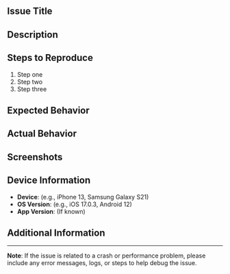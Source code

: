 ## Issue Title

<!-- Provide a short title summarizing the issue -->

## Description

<!-- A clear and concise description of what the issue is. -->

## Steps to Reproduce

1. Step one
2. Step two
3. Step three

<!-- Provide the steps to reproduce the issue. If applicable, include device type, OS version, and any other relevant environment details. -->

## Expected Behavior

<!-- What did you expect the app to do? -->

## Actual Behavior

<!-- What is the current behavior you are experiencing? -->

## Screenshots

<!-- If applicable, add screenshots to help explain your problem. -->

## Device Information

- **Device**: (e.g., iPhone 13, Samsung Galaxy S21)
- **OS Version**: (e.g., iOS 17.0.3, Android 12)
- **App Version**: (If known)

## Additional Information

<!-- Any other information that might be relevant to understanding the issue. -->

---

**Note**: If the issue is related to a crash or performance problem, please include any error messages, logs, or steps
to help debug the issue.
